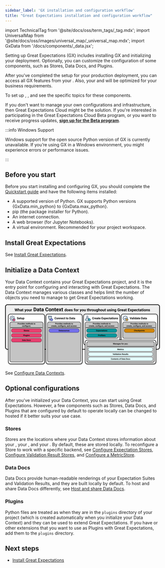 ```yaml
---
sidebar_label: 'GX installation and configuration workflow'
title: "Great Expectations installation and configuration workflow"
---
```

import TechnicalTag from '@site/docs/oss/term_tags/_tag.mdx';
import UniversalMap from '@site/docs/oss/images/universal_map/_universal_map.mdx';
import GxData from '/docs/components/_data.jsx';

<!--Use 'inactive' or 'active' to indicate which Universal Map steps this term has a use case within.-->

Setting up Great Expectations (GX) includes installing GX and initializing your deployment. Optionally, you can customize the configuration of some components, such as Stores, Data Docs, and Plugins.

After you've completed the setup for your production deployment, you can access all GX features from your <TechnicalTag relative="../" tag="data_context" text="Data Context" />. Also, your <TechnicalTag relative="../" tag="store" text="Stores" /> and <TechnicalTag relative="../" tag="data_docs" text="Data Docs" /> will be optimized for your business requirements.

To set up <TechnicalTag relative="../" tag="datasource" text="Data Sources" />, <TechnicalTag relative="../" tag="expectation_suite" text="Expectation Suites" />, and <TechnicalTag relative="../" tag="checkpoint" text="Checkpoints" /> see the specific topics for these components. 

If you don't want to manage your own configurations and infrastructure, then Great Expectations Cloud might be the solution. If you're interested in participating in the Great Expectations Cloud Beta program, or you want to receive progress updates, [**sign up for the Beta program**](https://greatexpectations.io/cloud).

:::info Windows Support

Windows support for the open source Python version of GX is currently unavailable. If you’re using GX in a Windows environment, you might experience errors or performance issues.

:::

## Before you start

Before you start installing and configuring GX, you should complete the [Quickstart guide](tutorials/quickstart/quickstart.md) and have the following items installed:

- <span>A supported version of Python. GX supports Python versions {GxData.min_python} to {GxData.max_python}.</span>
- pip (the package installer for Python).
- An internet connection.
- A web browser (for Jupyter Notebooks).
- A virtual environment. Recommended for your project workspace.

## Install Great Expectations

See [Install Great Expectations](./installation/install_gx.md).

## Initialize a Data Context

Your Data Context contains your Great Expectations project, and it is the entry point for configuring and interacting with Great Expectations. The Data Context manages various classes and helps limit the number of objects you need to manage to get Great Expectations working.

![what the data context does for you](../images/overview_illustrations/data_context_does_for_you.png)

See [Configure Data Contexts](./configure_data_contexts_lp.md).

## Optional configurations

After you've initialized your Data Context, you can start using Great Expectations. However, a few components such as Stores, Data Docs, and Plugins that are configured by default to operate locally can be changed to hosted if it better suits your use case.

### Stores

Stores are the locations where your Data Context stores information about your <TechnicalTag relative="../" tag="expectation" text="Expectations" />, your <TechnicalTag relative="../" tag="validation_result" text="Validation Results" />, and your <TechnicalTag relative="../" tag="metric" text="Metrics" />.  By default, these are stored locally. To reconfigure a Store to work with a specific backend, see [Configure Expectation Stores](./configuring_metadata_stores/configure_expectation_stores.md), [Configure Validation Result Stores](./configuring_metadata_stores/configure_result_stores.md), and [Configure a MetricStore](./configuring_metadata_stores/how_to_configure_a_metricsstore.md).

### Data Docs

Data Docs provide human-readable renderings of your Expectation Suites and Validation Results, and they are built locally by default. To host and share Data Docs differently, see [Host and share Data Docs](./configuring_data_docs/host_and_share_data_docs.md).

### Plugins

Python files are treated as <TechnicalTag relative="../" tag="plugin" text="Plugins" /> when they are in the `plugins` directory of your project (which is created automatically when you initialize your Data Context) and they can be used to extend Great Expectations.  If you have <TechnicalTag relative="../" tag="custom_expectation" text="Custom Expectations" /> or other extensions that you want to use as Plugins with Great Expectations, add them to the `plugins` directory.

## Next steps

- [Install Great Expectations](./installation/install_gx.md)
